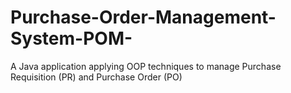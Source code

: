 # Purchase-Order-Management-System-POM-
A Java application applying OOP techniques to manage Purchase Requisition (PR) and Purchase Order (PO)
